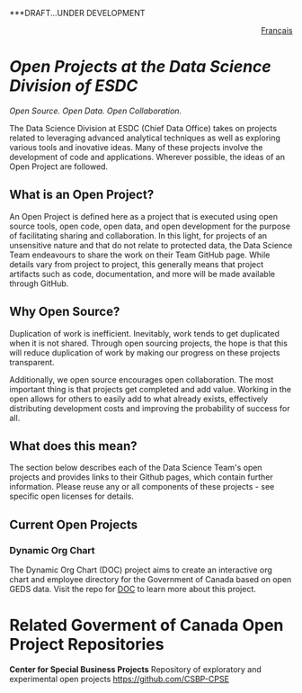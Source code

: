 
***DRAFT...UNDER DEVELOPMENT

<div style="text-align: right;">
    <a href="https://dsd-esdc-edsc.github.io/README.fr.html">Français</a>
</div>

# _Open Projects at the Data Science Division of ESDC_
_Open Source. Open Data. Open Collaboration._

The Data Science Division at ESDC (Chief Data Office) takes on projects related to leveraging advanced analytical techniques as well as exploring various tools and inovative ideas. Many of these projects involve the development of code and applications. Wherever possible, the ideas of an Open Project are followed.

## What is an Open Project?
An Open Project is defined here as a project that is executed using open source tools, open code, open data, and open development for the purpose of facilitating sharing and collaboration. In this light, for projects of an unsensitive nature and that do not relate to protected data, the Data Science Team endeavours to share the work on their Team GitHub page. While details vary from project to project, this generally means that project artifacts such as code, documentation, and more will be made available through GitHub.

## Why Open Source?
Duplication of work is inefficient. Inevitably, work tends to get duplicated when it is not shared. Through open sourcing projects, the hope is that this will reduce duplication of work by making our progress on these projects transparent.

Additionally, we open source encourages open collaboration. The most important thing is that projects get completed and add value. Working in the open allows for others to easily add to what already exists, effectively distributing development costs and improving the probability of success for all.

## What does this mean?
The section below describes each of the Data Science Team's open projects and provides links to their Github pages, which contain further information. Please reuse any or all components of these projects - see specific open licenses for details.

## Current Open Projects

### Dynamic Org Chart
The Dynamic Org Chart (DOC) project aims to create an interactive org chart and employee directory for the Government of Canada based on open GEDS data. Visit the repo for [DOC](https://dsd-esdc-edsc.github.io/dynamic-org-chart/) to learn more about this project.

# Related Goverment of Canada Open Project Repositories

**Center for Special Business Projects**
Repository of exploratory and experimental open projects
https://github.com/CSBP-CPSE 



